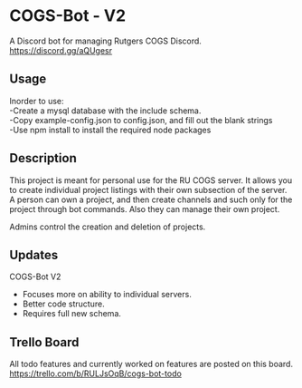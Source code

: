 # COGS-Bot - V2
A Discord bot for managing Rutgers COGS Discord. https://discord.gg/aQUgesr

## Usage

Inorder to use:  
  -Create a mysql database with the include schema.  
  -Copy example-config.json to config.json, and fill out the blank strings  
  -Use npm install to install the required node packages  

## Description

This project is meant for personal use for the RU COGS server.
It allows you to create individual project listings with their own subsection of the server. A person can own a project, and then create channels and such only for the project through bot commands. Also they can manage their own project.

Admins control the creation and deletion of projects.

## Updates

COGS-Bot V2
- Focuses more on ability to individual servers.
- Better code structure.
- Requires full new schema.

## Trello Board

All todo features and currently worked on features are posted on this board. https://trello.com/b/RULJsOqB/cogs-bot-todo
